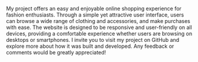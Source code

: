 
My project offers an easy and enjoyable online shopping experience for fashion enthusiasts. Through a simple yet attractive user interface, users can browse a wide range of clothing and accessories, and make purchases with ease.
The website is designed to be responsive and user-friendly on all devices, providing a comfortable experience whether users are browsing on desktops or smartphones.
I invite you to visit my project on GitHub and explore more about how it was built and developed. Any feedback or comments would be greatly appreciated!
